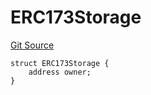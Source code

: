 # ERC173Storage
[Git Source](https://github.com/thrackle-io/rules-protocol/blob/4e5c0bf97c314267dd6acccac5053bfaa6859607/src/diamond/implementations/ERC173/ERC173Lib.sol)


```solidity
struct ERC173Storage {
    address owner;
}
```

